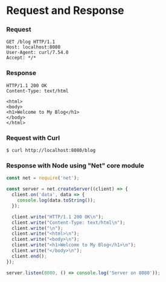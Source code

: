 # Request and Response

<div class="row">

<div class="cell-2">

### Request
```text
GET /blog HTTP/1.1
Host: localhost:8080
User-Agent: curl/7.54.0
Accept: */*
```

### Response
```text
HTTP/1.1 200 OK
Content-Type: text/html

<html>
<body>
<h1>Welcome to My Blog</h1>
</body>
</html>
```

</div>
<div class="cell-4 fragment" data-index="1">

### Request with Curl

```
$ curl http://localhost:8080/blog
```

### Response with Node using "Net" core module

```javascript
const net = require('net');

const server = net.createServer((client) => {
  client.on('data', data => {
    console.log(data.toString());
  });

  client.write("HTTP/1.1 200 OK\n");
  client.write("Content-Type: text/html\n");
  client.write("\n");
  client.write("<html>\n");
  client.write("<body>\n");
  client.write("<h1>Welcome to My Blog</h1>\n");
  client.write("</body>\n");
  client.end();
});

server.listen(8080, () => console.log('Server on 8080'));
```

</div>
</div>